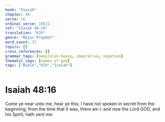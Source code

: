 ```yaml
---
book: "Isaiah"
chapter: 48
verse: 16
ordinal_verse: 18631
ref: "Isaiah 48:16"
translation: "KJV"
genre: "Major Prophet"
word_count: 37
topics: []
cross_references: []
grammar_tags: [semicolon-heavy, imperative, negation]
thematic_tags: [names-of-god]
tags: ["Bible","KJV","Isaiah"]
---
```


# Isaiah 48:16

Come ye near unto me, hear ye this; I have not spoken in secret from the beginning; from the time that it was, there am I: and now the Lord GOD, and his Spirit, hath sent me.
